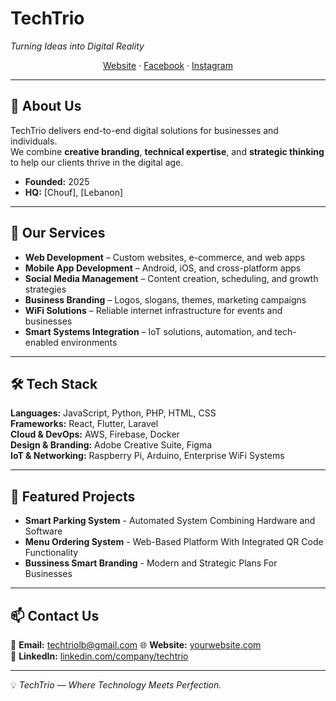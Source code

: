 <!--
Save this as README.md in a repo named exactly your GitHub username to make it your GitHub profile.
-->

<p align="center">
  <!-- Optional: Insert your logo -->
  <!-- <img src="LOGO_URL" alt="TechTrio Logo" width="120" /> -->
  <h1>TechTrio</h1>
  <em>Turning Ideas into Digital Reality</em>
</p>

<p align="center">
  <a href="#">Website</a> ·
  <a href="https://www.facebook.com/share/1C2cu5JSkS/?mibextid=wwXIfr">Facebook</a> ·
  <a href="https://www.instagram.com/techtrio.lb?igsh=eXh0c3BteWFnZTZ5">Instagram</a>
</p>

---

## 👋 About Us
TechTrio delivers end-to-end digital solutions for businesses and individuals.  
We combine **creative branding**, **technical expertise**, and **strategic thinking** to help our clients thrive in the digital age.

- **Founded:** 2025  
- **HQ:** [Chouf], [Lebanon]  

---

## 🧩 Our Services
- **Web Development** – Custom websites, e-commerce, and web apps  
- **Mobile App Development** – Android, iOS, and cross-platform apps  
- **Social Media Management** – Content creation, scheduling, and growth strategies  
- **Business Branding** – Logos, slogans, themes, marketing campaigns  
- **WiFi Solutions** – Reliable internet infrastructure for events and businesses  
- **Smart Systems Integration** – IoT solutions, automation, and tech-enabled environments  

---

## 🛠️ Tech Stack
**Languages:** JavaScript, Python, PHP, HTML, CSS  
**Frameworks:** React, Flutter, Laravel  
**Cloud & DevOps:** AWS, Firebase, Docker  
**Design & Branding:** Adobe Creative Suite, Figma  
**IoT & Networking:** Raspberry Pi, Arduino, Enterprise WiFi Systems  

---

## 🚀 Featured Projects

- **Smart Parking System** - Automated System Combining Hardware and Software
- **Menu Ordering System** - Web-Based Platform With Integrated QR Code Functionality
- **Bussiness Smart Branding** - Modern and Strategic Plans For Businesses

---

## 📫 Contact Us
📧 **Email:** techtriolb@gmail.com 
🌐 **Website:** [yourwebsite.com](https://yourwebsite.com)  
🔗 **LinkedIn:** [linkedin.com/company/techtrio](https://linkedin.com/company/techtrio)  

---

💡 *TechTrio — Where Technology Meets Perfection.*
